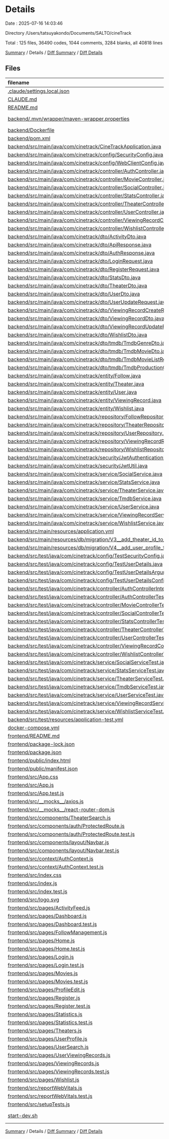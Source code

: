 # Details

Date : 2025-07-16 14:03:46

Directory /Users/tatsuyakondo/Documents/SALTO/cineTrack

Total : 125 files,  36490 codes, 1044 comments, 3284 blanks, all 40818 lines

[Summary](results.md) / Details / [Diff Summary](diff.md) / [Diff Details](diff-details.md)

## Files
| filename | language | code | comment | blank | total |
| :--- | :--- | ---: | ---: | ---: | ---: |
| [.claude/settings.local.json](/.claude/settings.local.json) | JSON | 63 | 0 | 0 | 63 |
| [CLAUDE.md](/CLAUDE.md) | Markdown | 76 | 0 | 24 | 100 |
| [README.md](/README.md) | Markdown | 83 | 0 | 21 | 104 |
| [backend/.mvn/wrapper/maven-wrapper.properties](/backend/.mvn/wrapper/maven-wrapper.properties) | Java Properties | 2 | 0 | 0 | 2 |
| [backend/Dockerfile](/backend/Dockerfile) | Docker | 10 | 5 | 6 | 21 |
| [backend/pom.xml](/backend/pom.xml) | XML | 190 | 14 | 15 | 219 |
| [backend/src/main/java/com/cinetrack/CineTrackApplication.java](/backend/src/main/java/com/cinetrack/CineTrackApplication.java) | Java | 9 | 0 | 3 | 12 |
| [backend/src/main/java/com/cinetrack/config/SecurityConfig.java](/backend/src/main/java/com/cinetrack/config/SecurityConfig.java) | Java | 78 | 0 | 13 | 91 |
| [backend/src/main/java/com/cinetrack/config/WebClientConfig.java](/backend/src/main/java/com/cinetrack/config/WebClientConfig.java) | Java | 17 | 0 | 4 | 21 |
| [backend/src/main/java/com/cinetrack/controller/AuthController.java](/backend/src/main/java/com/cinetrack/controller/AuthController.java) | Java | 90 | 2 | 23 | 115 |
| [backend/src/main/java/com/cinetrack/controller/MovieController.java](/backend/src/main/java/com/cinetrack/controller/MovieController.java) | Java | 72 | 0 | 14 | 86 |
| [backend/src/main/java/com/cinetrack/controller/SocialController.java](/backend/src/main/java/com/cinetrack/controller/SocialController.java) | Java | 142 | 27 | 22 | 191 |
| [backend/src/main/java/com/cinetrack/controller/StatsController.java](/backend/src/main/java/com/cinetrack/controller/StatsController.java) | Java | 86 | 0 | 20 | 106 |
| [backend/src/main/java/com/cinetrack/controller/TheaterController.java](/backend/src/main/java/com/cinetrack/controller/TheaterController.java) | Java | 143 | 33 | 17 | 193 |
| [backend/src/main/java/com/cinetrack/controller/UserController.java](/backend/src/main/java/com/cinetrack/controller/UserController.java) | Java | 48 | 6 | 12 | 66 |
| [backend/src/main/java/com/cinetrack/controller/ViewingRecordController.java](/backend/src/main/java/com/cinetrack/controller/ViewingRecordController.java) | Java | 182 | 1 | 36 | 219 |
| [backend/src/main/java/com/cinetrack/controller/WishlistController.java](/backend/src/main/java/com/cinetrack/controller/WishlistController.java) | Java | 115 | 18 | 19 | 152 |
| [backend/src/main/java/com/cinetrack/dto/ActivityDto.java](/backend/src/main/java/com/cinetrack/dto/ActivityDto.java) | Java | 108 | 2 | 33 | 143 |
| [backend/src/main/java/com/cinetrack/dto/ApiResponse.java](/backend/src/main/java/com/cinetrack/dto/ApiResponse.java) | Java | 43 | 0 | 14 | 57 |
| [backend/src/main/java/com/cinetrack/dto/AuthResponse.java](/backend/src/main/java/com/cinetrack/dto/AuthResponse.java) | Java | 37 | 0 | 12 | 49 |
| [backend/src/main/java/com/cinetrack/dto/LoginRequest.java](/backend/src/main/java/com/cinetrack/dto/LoginRequest.java) | Java | 27 | 0 | 10 | 37 |
| [backend/src/main/java/com/cinetrack/dto/RegisterRequest.java](/backend/src/main/java/com/cinetrack/dto/RegisterRequest.java) | Java | 39 | 0 | 13 | 52 |
| [backend/src/main/java/com/cinetrack/dto/StatsDto.java](/backend/src/main/java/com/cinetrack/dto/StatsDto.java) | Java | 73 | 0 | 17 | 90 |
| [backend/src/main/java/com/cinetrack/dto/TheaterDto.java](/backend/src/main/java/com/cinetrack/dto/TheaterDto.java) | Java | 140 | 5 | 34 | 179 |
| [backend/src/main/java/com/cinetrack/dto/UserDto.java](/backend/src/main/java/com/cinetrack/dto/UserDto.java) | Java | 118 | 4 | 40 | 162 |
| [backend/src/main/java/com/cinetrack/dto/UserUpdateRequest.java](/backend/src/main/java/com/cinetrack/dto/UserUpdateRequest.java) | Java | 60 | 2 | 24 | 86 |
| [backend/src/main/java/com/cinetrack/dto/ViewingRecordCreateRequest.java](/backend/src/main/java/com/cinetrack/dto/ViewingRecordCreateRequest.java) | Java | 79 | 2 | 30 | 111 |
| [backend/src/main/java/com/cinetrack/dto/ViewingRecordDto.java](/backend/src/main/java/com/cinetrack/dto/ViewingRecordDto.java) | Java | 127 | 3 | 43 | 173 |
| [backend/src/main/java/com/cinetrack/dto/ViewingRecordUpdateRequest.java](/backend/src/main/java/com/cinetrack/dto/ViewingRecordUpdateRequest.java) | Java | 55 | 2 | 21 | 78 |
| [backend/src/main/java/com/cinetrack/dto/WishlistDto.java](/backend/src/main/java/com/cinetrack/dto/WishlistDto.java) | Java | 73 | 1 | 20 | 94 |
| [backend/src/main/java/com/cinetrack/dto/tmdb/TmdbGenreDto.java](/backend/src/main/java/com/cinetrack/dto/tmdb/TmdbGenreDto.java) | Java | 22 | 0 | 8 | 30 |
| [backend/src/main/java/com/cinetrack/dto/tmdb/TmdbMovieDto.java](/backend/src/main/java/com/cinetrack/dto/tmdb/TmdbMovieDto.java) | Java | 128 | 2 | 52 | 182 |
| [backend/src/main/java/com/cinetrack/dto/tmdb/TmdbMovieListResponse.java](/backend/src/main/java/com/cinetrack/dto/tmdb/TmdbMovieListResponse.java) | Java | 36 | 0 | 16 | 52 |
| [backend/src/main/java/com/cinetrack/dto/tmdb/TmdbProductionCompanyDto.java](/backend/src/main/java/com/cinetrack/dto/tmdb/TmdbProductionCompanyDto.java) | Java | 35 | 0 | 14 | 49 |
| [backend/src/main/java/com/cinetrack/entity/Follow.java](/backend/src/main/java/com/cinetrack/entity/Follow.java) | Java | 68 | 3 | 21 | 92 |
| [backend/src/main/java/com/cinetrack/entity/Theater.java](/backend/src/main/java/com/cinetrack/entity/Theater.java) | Java | 155 | 3 | 50 | 208 |
| [backend/src/main/java/com/cinetrack/entity/User.java](/backend/src/main/java/com/cinetrack/entity/User.java) | Java | 131 | 2 | 40 | 173 |
| [backend/src/main/java/com/cinetrack/entity/ViewingRecord.java](/backend/src/main/java/com/cinetrack/entity/ViewingRecord.java) | Java | 146 | 1 | 46 | 193 |
| [backend/src/main/java/com/cinetrack/entity/Wishlist.java](/backend/src/main/java/com/cinetrack/entity/Wishlist.java) | Java | 117 | 1 | 37 | 155 |
| [backend/src/main/java/com/cinetrack/repository/FollowRepository.java](/backend/src/main/java/com/cinetrack/repository/FollowRepository.java) | Java | 29 | 9 | 12 | 50 |
| [backend/src/main/java/com/cinetrack/repository/TheaterRepository.java](/backend/src/main/java/com/cinetrack/repository/TheaterRepository.java) | Java | 47 | 11 | 14 | 72 |
| [backend/src/main/java/com/cinetrack/repository/UserRepository.java](/backend/src/main/java/com/cinetrack/repository/UserRepository.java) | Java | 17 | 1 | 9 | 27 |
| [backend/src/main/java/com/cinetrack/repository/ViewingRecordRepository.java](/backend/src/main/java/com/cinetrack/repository/ViewingRecordRepository.java) | Java | 29 | 0 | 13 | 42 |
| [backend/src/main/java/com/cinetrack/repository/WishlistRepository.java](/backend/src/main/java/com/cinetrack/repository/WishlistRepository.java) | Java | 20 | 21 | 10 | 51 |
| [backend/src/main/java/com/cinetrack/security/JwtAuthenticationFilter.java](/backend/src/main/java/com/cinetrack/security/JwtAuthenticationFilter.java) | Java | 55 | 0 | 12 | 67 |
| [backend/src/main/java/com/cinetrack/security/JwtUtil.java](/backend/src/main/java/com/cinetrack/security/JwtUtil.java) | Java | 70 | 0 | 16 | 86 |
| [backend/src/main/java/com/cinetrack/service/SocialService.java](/backend/src/main/java/com/cinetrack/service/SocialService.java) | Java | 214 | 43 | 55 | 312 |
| [backend/src/main/java/com/cinetrack/service/StatsService.java](/backend/src/main/java/com/cinetrack/service/StatsService.java) | Java | 126 | 7 | 29 | 162 |
| [backend/src/main/java/com/cinetrack/service/TheaterService.java](/backend/src/main/java/com/cinetrack/service/TheaterService.java) | Java | 194 | 52 | 35 | 281 |
| [backend/src/main/java/com/cinetrack/service/TmdbService.java](/backend/src/main/java/com/cinetrack/service/TmdbService.java) | Java | 161 | 7 | 24 | 192 |
| [backend/src/main/java/com/cinetrack/service/UserService.java](/backend/src/main/java/com/cinetrack/service/UserService.java) | Java | 84 | 4 | 24 | 112 |
| [backend/src/main/java/com/cinetrack/service/ViewingRecordService.java](/backend/src/main/java/com/cinetrack/service/ViewingRecordService.java) | Java | 203 | 5 | 63 | 271 |
| [backend/src/main/java/com/cinetrack/service/WishlistService.java](/backend/src/main/java/com/cinetrack/service/WishlistService.java) | Java | 64 | 22 | 15 | 101 |
| [backend/src/main/resources/application.yml](/backend/src/main/resources/application.yml) | YAML | 42 | 3 | 8 | 53 |
| [backend/src/main/resources/db/migration/V3\_\_add\_theater\_id\_to\_viewing\_records.sql](/backend/src/main/resources/db/migration/V3__add_theater_id_to_viewing_records.sql) | MS SQL | 3 | 2 | 1 | 6 |
| [backend/src/main/resources/db/migration/V4\_\_add\_user\_profile\_fields.sql](/backend/src/main/resources/db/migration/V4__add_user_profile_fields.sql) | MS SQL | 4 | 1 | 0 | 5 |
| [backend/src/test/java/com/cinetrack/config/TestSecurityConfig.java](/backend/src/test/java/com/cinetrack/config/TestSecurityConfig.java) | Java | 35 | 0 | 7 | 42 |
| [backend/src/test/java/com/cinetrack/config/TestUserDetails.java](/backend/src/test/java/com/cinetrack/config/TestUserDetails.java) | Java | 39 | 0 | 11 | 50 |
| [backend/src/test/java/com/cinetrack/config/TestUserDetailsArgumentResolver.java](/backend/src/test/java/com/cinetrack/config/TestUserDetailsArgumentResolver.java) | Java | 20 | 0 | 4 | 24 |
| [backend/src/test/java/com/cinetrack/config/TestUserDetailsConfig.java](/backend/src/test/java/com/cinetrack/config/TestUserDetailsConfig.java) | Java | 18 | 0 | 5 | 23 |
| [backend/src/test/java/com/cinetrack/controller/AuthControllerIntegrationTest.java](/backend/src/test/java/com/cinetrack/controller/AuthControllerIntegrationTest.java) | Java | 96 | 10 | 23 | 129 |
| [backend/src/test/java/com/cinetrack/controller/AuthControllerTest.java](/backend/src/test/java/com/cinetrack/controller/AuthControllerTest.java) | Java | 200 | 24 | 43 | 267 |
| [backend/src/test/java/com/cinetrack/controller/MovieControllerTest.java](/backend/src/test/java/com/cinetrack/controller/MovieControllerTest.java) | Java | 188 | 20 | 40 | 248 |
| [backend/src/test/java/com/cinetrack/controller/SocialControllerTest.java](/backend/src/test/java/com/cinetrack/controller/SocialControllerTest.java) | Java | 321 | 44 | 76 | 441 |
| [backend/src/test/java/com/cinetrack/controller/StatsControllerTest.java](/backend/src/test/java/com/cinetrack/controller/StatsControllerTest.java) | Java | 275 | 32 | 56 | 363 |
| [backend/src/test/java/com/cinetrack/controller/TheaterControllerTest.java](/backend/src/test/java/com/cinetrack/controller/TheaterControllerTest.java) | Java | 340 | 50 | 90 | 480 |
| [backend/src/test/java/com/cinetrack/controller/UserControllerTest.java](/backend/src/test/java/com/cinetrack/controller/UserControllerTest.java) | Java | 250 | 26 | 48 | 324 |
| [backend/src/test/java/com/cinetrack/controller/ViewingRecordControllerTest.java](/backend/src/test/java/com/cinetrack/controller/ViewingRecordControllerTest.java) | Java | 439 | 11 | 83 | 533 |
| [backend/src/test/java/com/cinetrack/controller/WishlistControllerTest.java](/backend/src/test/java/com/cinetrack/controller/WishlistControllerTest.java) | Java | 393 | 42 | 80 | 515 |
| [backend/src/test/java/com/cinetrack/service/SocialServiceTest.java](/backend/src/test/java/com/cinetrack/service/SocialServiceTest.java) | Java | 325 | 44 | 72 | 441 |
| [backend/src/test/java/com/cinetrack/service/StatsServiceTest.java](/backend/src/test/java/com/cinetrack/service/StatsServiceTest.java) | Java | 170 | 31 | 51 | 252 |
| [backend/src/test/java/com/cinetrack/service/TheaterServiceTest.java](/backend/src/test/java/com/cinetrack/service/TheaterServiceTest.java) | Java | 317 | 63 | 79 | 459 |
| [backend/src/test/java/com/cinetrack/service/TmdbServiceTest.java](/backend/src/test/java/com/cinetrack/service/TmdbServiceTest.java) | Java | 186 | 37 | 65 | 288 |
| [backend/src/test/java/com/cinetrack/service/UserServiceTest.java](/backend/src/test/java/com/cinetrack/service/UserServiceTest.java) | Java | 94 | 18 | 28 | 140 |
| [backend/src/test/java/com/cinetrack/service/ViewingRecordServiceTest.java](/backend/src/test/java/com/cinetrack/service/ViewingRecordServiceTest.java) | Java | 177 | 28 | 45 | 250 |
| [backend/src/test/java/com/cinetrack/service/WishlistServiceTest.java](/backend/src/test/java/com/cinetrack/service/WishlistServiceTest.java) | Java | 189 | 34 | 51 | 274 |
| [backend/src/test/resources/application-test.yml](/backend/src/test/resources/application-test.yml) | YAML | 38 | 3 | 8 | 49 |
| [docker-compose.yml](/docker-compose.yml) | YAML | 60 | 3 | 5 | 68 |
| [frontend/README.md](/frontend/README.md) | Markdown | 38 | 0 | 33 | 71 |
| [frontend/package-lock.json](/frontend/package-lock.json) | JSON | 18,536 | 0 | 1 | 18,537 |
| [frontend/package.json](/frontend/package.json) | JSON | 46 | 0 | 1 | 47 |
| [frontend/public/index.html](/frontend/public/index.html) | HTML | 20 | 23 | 1 | 44 |
| [frontend/public/manifest.json](/frontend/public/manifest.json) | JSON | 25 | 0 | 1 | 26 |
| [frontend/src/App.css](/frontend/src/App.css) | PostCSS | 33 | 0 | 6 | 39 |
| [frontend/src/App.js](/frontend/src/App.js) | JavaScript | 178 | 0 | 3 | 181 |
| [frontend/src/App.test.js](/frontend/src/App.test.js) | JavaScript | 40 | 6 | 7 | 53 |
| [frontend/src/\_\_mocks\_\_/axios.js](/frontend/src/__mocks__/axios.js) | JavaScript | 11 | 0 | 0 | 11 |
| [frontend/src/\_\_mocks\_\_/react-router-dom.js](/frontend/src/__mocks__/react-router-dom.js) | JavaScript | 35 | 0 | 2 | 37 |
| [frontend/src/components/TheaterSearch.js](/frontend/src/components/TheaterSearch.js) | JavaScript | 446 | 7 | 38 | 491 |
| [frontend/src/components/auth/ProtectedRoute.js](/frontend/src/components/auth/ProtectedRoute.js) | JavaScript | 21 | 0 | 4 | 25 |
| [frontend/src/components/auth/ProtectedRoute.test.js](/frontend/src/components/auth/ProtectedRoute.test.js) | JavaScript | 83 | 6 | 23 | 112 |
| [frontend/src/components/layout/Navbar.js](/frontend/src/components/layout/Navbar.js) | JavaScript | 386 | 0 | 16 | 402 |
| [frontend/src/components/layout/Navbar.test.js](/frontend/src/components/layout/Navbar.test.js) | JavaScript | 59 | 4 | 12 | 75 |
| [frontend/src/context/AuthContext.js](/frontend/src/context/AuthContext.js) | JavaScript | 91 | 2 | 16 | 109 |
| [frontend/src/context/AuthContext.test.js](/frontend/src/context/AuthContext.test.js) | JavaScript | 113 | 11 | 29 | 153 |
| [frontend/src/index.css](/frontend/src/index.css) | PostCSS | 12 | 0 | 2 | 14 |
| [frontend/src/index.js](/frontend/src/index.js) | JavaScript | 12 | 3 | 3 | 18 |
| [frontend/src/index.test.js](/frontend/src/index.test.js) | JavaScript | 29 | 8 | 11 | 48 |
| [frontend/src/logo.svg](/frontend/src/logo.svg) | XML | 1 | 0 | 0 | 1 |
| [frontend/src/pages/ActivityFeed.js](/frontend/src/pages/ActivityFeed.js) | JavaScript | 334 | 1 | 25 | 360 |
| [frontend/src/pages/Dashboard.js](/frontend/src/pages/Dashboard.js) | JavaScript | 334 | 2 | 22 | 358 |
| [frontend/src/pages/Dashboard.test.js](/frontend/src/pages/Dashboard.test.js) | JavaScript | 303 | 9 | 71 | 383 |
| [frontend/src/pages/FollowManagement.js](/frontend/src/pages/FollowManagement.js) | JavaScript | 378 | 3 | 28 | 409 |
| [frontend/src/pages/Home.js](/frontend/src/pages/Home.js) | JavaScript | 430 | 0 | 22 | 452 |
| [frontend/src/pages/Home.test.js](/frontend/src/pages/Home.test.js) | JavaScript | 171 | 5 | 38 | 214 |
| [frontend/src/pages/Login.js](/frontend/src/pages/Login.js) | JavaScript | 117 | 0 | 10 | 127 |
| [frontend/src/pages/Login.test.js](/frontend/src/pages/Login.test.js) | JavaScript | 122 | 8 | 43 | 173 |
| [frontend/src/pages/Movies.js](/frontend/src/pages/Movies.js) | JavaScript | 790 | 4 | 54 | 848 |
| [frontend/src/pages/Movies.test.js](/frontend/src/pages/Movies.test.js) | JavaScript | 324 | 23 | 105 | 452 |
| [frontend/src/pages/ProfileEdit.js](/frontend/src/pages/ProfileEdit.js) | JavaScript | 398 | 3 | 38 | 439 |
| [frontend/src/pages/Register.js](/frontend/src/pages/Register.js) | JavaScript | 162 | 0 | 13 | 175 |
| [frontend/src/pages/Register.test.js](/frontend/src/pages/Register.test.js) | JavaScript | 175 | 11 | 63 | 249 |
| [frontend/src/pages/Statistics.js](/frontend/src/pages/Statistics.js) | JavaScript | 464 | 4 | 27 | 495 |
| [frontend/src/pages/Statistics.test.js](/frontend/src/pages/Statistics.test.js) | JavaScript | 72 | 6 | 16 | 94 |
| [frontend/src/pages/Theaters.js](/frontend/src/pages/Theaters.js) | JavaScript | 403 | 4 | 41 | 448 |
| [frontend/src/pages/UserProfile.js](/frontend/src/pages/UserProfile.js) | JavaScript | 375 | 0 | 34 | 409 |
| [frontend/src/pages/UserSearch.js](/frontend/src/pages/UserSearch.js) | JavaScript | 258 | 1 | 22 | 281 |
| [frontend/src/pages/UserViewingRecords.js](/frontend/src/pages/UserViewingRecords.js) | JavaScript | 263 | 0 | 21 | 284 |
| [frontend/src/pages/ViewingRecords.js](/frontend/src/pages/ViewingRecords.js) | JavaScript | 464 | 0 | 43 | 507 |
| [frontend/src/pages/ViewingRecords.test.js](/frontend/src/pages/ViewingRecords.test.js) | JavaScript | 355 | 19 | 102 | 476 |
| [frontend/src/pages/Wishlist.js](/frontend/src/pages/Wishlist.js) | JavaScript | 687 | 1 | 42 | 730 |
| [frontend/src/reportWebVitals.js](/frontend/src/reportWebVitals.js) | JavaScript | 12 | 0 | 2 | 14 |
| [frontend/src/reportWebVitals.test.js](/frontend/src/reportWebVitals.test.js) | JavaScript | 73 | 5 | 22 | 100 |
| [frontend/src/setupTests.js](/frontend/src/setupTests.js) | JavaScript | 24 | 8 | 4 | 36 |
| [start-dev.sh](/start-dev.sh) | Shell Script | 32 | 10 | 13 | 55 |

[Summary](results.md) / Details / [Diff Summary](diff.md) / [Diff Details](diff-details.md)